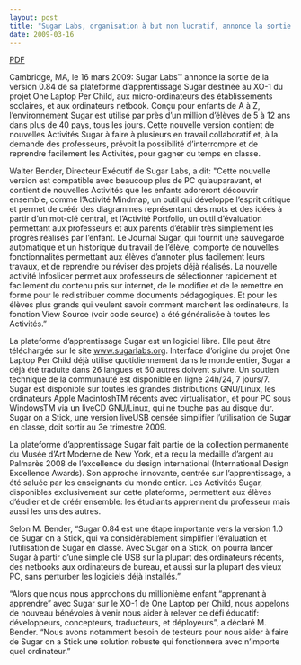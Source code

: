 ```yaml
---
layout: post
title: "Sugar Labs, organisation à but non lucratif, annonce la sortie de la nouvelle version de la plateforme d’apprentissage pour enfants Sugar pour PC et netbooks"
date: 2009-03-16
---
```



[PDF](/press/SugarLabsPR_fr_20090316.pdf)

Cambridge, MA, le 16 mars 2009: Sugar Labs™ annonce la sortie de la version
0.84 de sa plateforme d’apprentissage Sugar destinée au XO-1 du projet One
Laptop Per Child, aux micro-ordinateurs des établissements scolaires, et aux
ordinateurs netbook. Conçu pour enfants de A à Z, l’environnement Sugar est
utilisé par près d’un million d’élèves de 5 à 12 ans dans plus de 40 pays,
tous les jours. Cette nouvelle version contient de nouvelles Activités Sugar à
faire à plusieurs en travail collaboratif et, à la demande des professeurs,
prévoit la possibilité d’interrompre et de reprendre facilement les Activités,
pour gagner du temps en classe.

Walter Bender, Directeur Exécutif de Sugar Labs, a dit: "Cette nouvelle
version est compatible avec beaucoup plus de PC qu’auparavant, et contient de
nouvelles Activités que les enfants adoreront découvrir ensemble, comme
l’Activité Mindmap, un outil qui développe l’esprit critique et permet de
créér des diagrammes représentant des mots et des idées à partir d’un mot-clé
central, et l’Activité Portfolio, un outil d’évaluation permettant aux
professeurs et aux parents d’établir très simplement les progrès réalisés par
l’enfant. Le Journal Sugar, qui fournit une sauvegarde automatique et un
historique du travail de l’élève, comporte de nouvelles fonctionnalités
permettant aux élèves d’annoter plus facilement leurs travaux, et de reprendre
ou réviser des projets déjà réalisés. La nouvelle activité Infoslicer permet
aux professeurs de sélectionner rapidement et facilement du contenu pris sur
internet, de le modifier et de le remettre en forme pour le redistribuer comme
documents pédagogiques. Et pour les élèves plus grands qui veulent savoir
comment marchent les ordinateurs, la fonction View Source (voir code source) a
été généralisée à toutes les Activités.”

La plateforme d’apprentissage Sugar est un logiciel libre. Elle peut être
téléchargée sur le site www.sugarlabs.org. Interface d’origine du projet One
Laptop Per Child déjà utilisé quotidiennement dans le monde entier, Sugar a
déjà été traduite dans 26 langues et 50 autres doivent suivre. Un soutien
technique de la communauté est disponible en ligne 24h/24, 7 jours/7. Sugar
est disponible sur toutes les grandes distributions GNU/Linux, les ordinateurs
Apple MacintoshTM récents avec virtualisation, et pour PC sous WindowsTM via
un liveCD GNU/Linux, qui ne touche pas au disque dur. Sugar on a Stick, une
version liveUSB censée simplifier l’utilisation de Sugar en classe, doit
sortir au 3e trimestre 2009.

La plateforme d’apprentissage Sugar fait partie de la collection permanente du
Musée d’Art Moderne de New York, et a reçu la médaille d’argent au Palmarès
2008 de l’excellence du design international (International Design Excellence
Awards). Son approche innovante, centrée sur l’apprentissage, a été saluée par
les enseignants du monde entier. Les Activités Sugar, disponibles
exclusivement sur cette plateforme, permettent aux élèves d’éudier et de créér
ensemble: les étudiants apprennent du professeur mais aussi les uns des
autres.

Selon M. Bender, “Sugar 0.84 est une étape importante vers la version 1.0 de
Sugar on a Stick, qui va considérablement simplifier l’évaluation et
l’utilisation de Sugar en classe. Avec Sugar on a Stick, on pourra lancer
Sugar à partir d’une simple clé USB sur la plupart des ordinateurs récents,
des netbooks aux ordinateurs de bureau, et aussi sur la plupart des vieux PC,
sans perturber les logiciels déjà installés.”

“Alors que nous nous approchons du millionième enfant “apprenant à apprendre”
avec Sugar sur le XO-1 de One Laptop per Child, nous appelons de nouveau
bénévoles à venir nous aider à relever ce défi éducatif: développeurs,
concepteurs, traducteurs, et déployeurs”, a déclaré M. Bender. “Nous avons
notamment besoin de testeurs pour nous aider à faire de Sugar on a Stick une
solution robuste qui fonctionnera avec n’importe quel ordinateur.”

